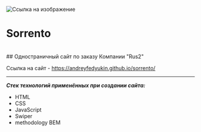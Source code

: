 ![Ссылка на изображение](https://andreyfedyukin.github.io/sorrento/img/favicon/sorrento.png)

# Sorrento
<br>
## Одностраничный сайт по заказу Компании "Rus2"

Ссылка на сайт - <https://andreyfedyukin.github.io/sorrento/>

---

**_Стек технологий применённых при создании сайта:_**

- HTML
- CSS
- JavaScript
- Swiper
- methodology BEM